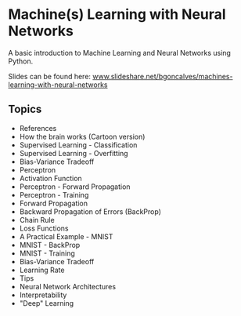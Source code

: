 # Machine(s) Learning with Neural Networks

A basic introduction to Machine Learning and Neural Networks using Python. 

Slides can be found here: www.slideshare.net/bgoncalves/machines-learning-with-neural-networks

## Topics
* References
* How the brain works (Cartoon version)
* Supervised Learning - Classification
* Supervised Learning - Overfitting
* Bias-Variance Tradeoff
* Perceptron
* Activation Function
* Perceptron - Forward Propagation
* Perceptron - Training
* Forward Propagation
* Backward Propagation of Errors (BackProp)
* Chain Rule
* Loss Functions
* A Practical Example - MNIST
* MNIST - BackProp
* MNIST - Training
* Bias-Variance Tradeoff
* Learning Rate
* Tips
* Neural Network Architectures
* Interpretability
* "Deep" Learning
